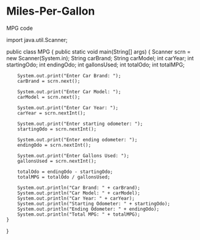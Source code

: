 # Miles-Per-Gallon
MPG code


import java.util.Scanner;

public class MPG {
    public static void main(String[] args) {
        Scanner scrn = new Scanner(System.in);
        String carBrand;
        String carModel;
        int carYear;
        int startingOdo;
        int endingOdo;
        int gallonsUsed;
        int totalOdo;
        int totalMPG;

        System.out.print("Enter Car Brand: ");
        carBrand = scrn.next();

        System.out.print("Enter Car Model: ");
        carModel = scrn.next();

        System.out.print("Enter Car Year: ");
        carYear = scrn.nextInt();

        System.out.print("Enter starting odometer: ");
        startingOdo = scrn.nextInt();

        System.out.print("Enter ending odometer: ");
        endingOdo = scrn.nextInt();

        System.out.print("Enter Gallons Used: ");
        gallonsUsed = scrn.nextInt();

        totalOdo = endingOdo - startingOdo;
        totalMPG = totalOdo / gallonsUsed;

        System.out.println("Car Brand: " + carBrand);
        System.out.println("Car Model: " + carModel);
        System.out.println("Car Year: " + carYear);
        System.out.println("Starting Odometer: " + startingOdo);
        System.out.println("Ending Odometer: " + endingOdo);
        System.out.println("Total MPG: " + totalMPG);
    }
}
